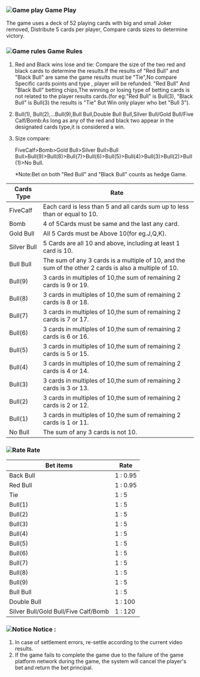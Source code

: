### ![Game play](https://res-global.1315cdn.com:11443/statics/game_rules/icon_g_p.png) Game Play

The game uses a deck of 52 playing cards with big and small Joker removed, Distribute 5 cards per player, Compare cards sizes to determine victory.

### ![Game rules](https://res-global.1315cdn.com:11443/statics/game_rules/icon_g_r.png) Game Rules

1. Red and Black wins lose and tie: Compare the size of the two red and black cards to determine the results.If the results of "Red Bull" and "Black Bull" are 
same the game results must be "Tie",No compare Specific cards points and type , player will be refunded.
"Red Bull" And "Black Bull" betting chips,The winning or losing type of betting cards is not related to the player results cards.(for eg:"Red Bull" is Bull(3), 
"Black Bull" is Bull(3) the results is "Tie" But Win only player who bet "Bull 3").
2. Bull(1), Bull(2),...Bull(9),Bull Bull,Double Bull Bull,Silver Bull/Gold Bull/Five Calf/Bomb:As long as any of the red and black two appear in the designated cards
type,it is considered a win.
3. Size compare:

    FiveCalf>Bomb>Gold Bull>Silver Bull>Bull Bull>Bull(9)>Bull(8)>Bull(7)>Bull(6)>Bull(5)>Bull(4)>Bull(3)>Bull(2)>Bull(1)>No Bull.

    *Note:Bet on both "Red Bull" and "Black Bull" counts as hedge Game.


   

          
| Cards Type     | Rate                                              |
| ------------- | --------------------------------------------------- |
| FiveCalf       | Each card is less than 5 and all cards sum up to less than or equal to 10. |
| Bomb           | 4 of 5Cards must be same and the last any card.                                                   |
| Gold Bull | All 5 Cards must be Above 10(for eg.J,Q,K).                                                   || FiveCalf       | Each card is less than 5 and all cards sum up to less than or equal to 10. |
| Silver Bull           | 5 Cards are all 10 and above, including at least 1 card is 10.                                                   |
| Bull Bull | The sum of any 3 cards is a multiple of 10, and the sum of the other 2 cards is also a multiple of 10.                                                    |
 Bull(9)       | 3 cards in multiples of 10,the sum of remaining 2 cards is 9 or 19. |
 Bull(8)       | 3 cards in multiples of 10,the sum of remaining 2 cards is 8 or 18. |
 Bull(7)       | 3 cards in multiples of 10,the sum of remaining 2 cards is 7 or 17. ||
 Bull(6)       | 3 cards in multiples of 10,the sum of remaining 2 cards is 6 or 16. ||
 Bull(5)       | 3 cards in multiples of 10,the sum of remaining 2 cards is 5 or 15. ||
 Bull(4)       | 3 cards in multiples of 10,the sum of remaining 2 cards is 4 or 14. ||
 Bull(3)       | 3 cards in multiples of 10,the sum of remaining 2 cards is 3 or 13. ||
 Bull(2)       | 3 cards in multiples of 10,the sum of remaining 2 cards is 2 or 12. ||
 Bull(1)       | 3 cards in multiples of 10,the sum of remaining 2 cards is 1 or 11. ||
 No Bull       | The sum of any 3 cards is not 10. |

 ### ![Rate](https://res-global.1315cdn.com:11443/statics/game_rules/icon_r.png) Rate

 | Bet items     | Rate                                              |
| ------------- | --------------------------------------------------- |
| Back Bull       | 1 : 0.95 |
| Red Bull           | 1 : 0.95                                                   |
| Tie | 1 : 5                                                   |
 Bull(1)       | 1 : 5 |
 Bull(2)       | 1 : 5 |
 Bull(3)       | 1 : 5 |
 Bull(4)       | 1 : 5 |
 Bull(5)       | 1 : 5 |
 Bull(6)       | 1 : 5 |
 Bull(7)       | 1 : 5 |
 Bull(8)       | 1 : 5 |
 Bull(9)       | 1 : 5 |
 Bull Bull     | 1 : 5 |
 Double Bull       | 1 : 100 |
 Silver Bull/Gold Bull/Five Calf/Bomb     | 1 : 120 |

 ### ![Notice](https://res-global.1315cdn.com:11443/statics/game_rules/icon_warn.png) Notice :

 1. In case of settlement errors, re-settle according to the current video results.
 2. If the game fails to complete the game due to the failure of the game platform network during the game, the system will cancel the player's bet and return the bet principal.




